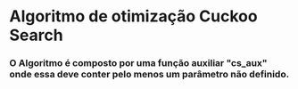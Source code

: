 # Algoritmo de otimização Cuckoo Search

### O Algoritmo é composto por uma função auxiliar "cs_aux" onde essa deve conter pelo menos um parâmetro não definido.

